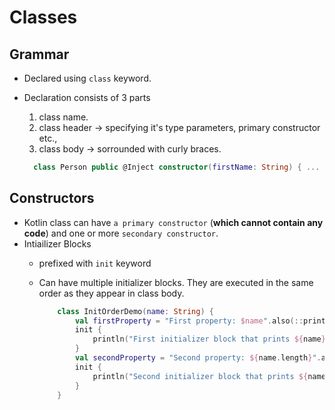 # Classes

## Grammar

- Declared using `class` keyword.
- Declaration consists of 3 parts
  1. class name.
  2. class header -> specifying it's type parameters, primary constructor etc.,
  3. class body -> sorrounded with curly braces.

  ```kotlin
    class Person public @Inject constructor(firstName: String) { ... }
  ```

## Constructors

- Kotlin class can have `a primary constructor` (__which cannot contain any code__) and one or more `secondary constructor`.
- Intiailizer Blocks
  - prefixed with `init` keyword
  - Can have multiple initializer blocks. They are executed in the same order as they appear in class body.

    ```kotlin
        class InitOrderDemo(name: String) {
            val firstProperty = "First property: $name".also(::println)
            init {
                println("First initializer block that prints ${name}")
            }
            val secondProperty = "Second property: ${name.length}".also(::println)
            init {
                println("Second initializer block that prints ${name.length}")
            }
        }
    ```
